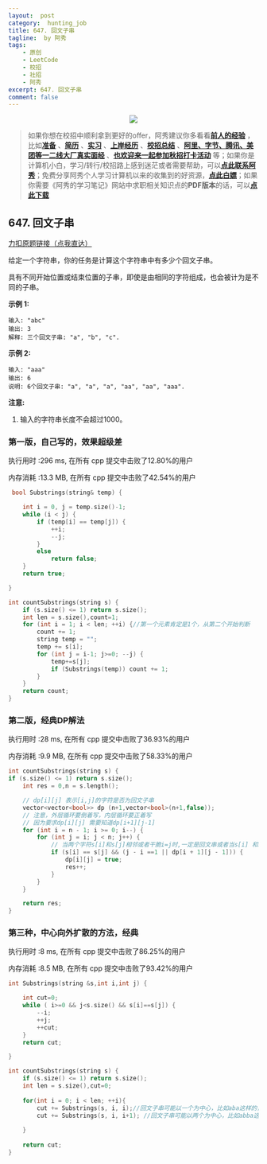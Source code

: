 ```yaml
---
layout:  post
category:  hunting_job
title: 647. 回文子串
tagline:  by 阿秀
tags:
    - 原创
    - LeetCode
    - 校招
    - 社招
    - 阿秀
excerpt: 647. 回文子串
comment: false
---
```






<div align="center">
  <a href="/notes/05-xiustar/01-xiustar_reading_guide/01-introduce.html#阿秀组建了一个校招学习圈子">
      <img src="https://axiu-image-bed.oss-cn-shanghai.aliyuncs.com/img/202206190108471.png">
  </a></div>



> 如果你想在校招中顺利拿到更好的offer，阿秀建议你多看看<font style="font-weight:bold; color:#4169E1;text-decoration:underline;">[前人的经验](/notes/05-xiustar/01-xiustar_reading_guide/01-introduce.md)</font> ，比如<font style="font-weight:bold; color:#4169E1;text-decoration:underline;">[准备](/notes/05-xiustar/02-campus_prepare/02-01-校招重要时间点科普.md)</font> 、<font style="font-weight:bold; color:#4169E1;text-decoration:underline;">[简历](/notes/05-xiustar/03-resume/01-00-简历开篇词.md)</font> 、<font style="font-weight:bold; color:#4169E1;text-decoration:underline;">[实习](/notes/05-xiustar/04-school_practice/20220320-从公司角度来看，为什么要招实习生.md)</font> 、<font style="font-weight:bold; color:#4169E1;text-decoration:underline;">[上岸经历](/notes/05-xiustar/09-question_answer/20220817.md)</font> 、<font style="font-weight:bold; color:#4169E1;text-decoration:underline;">[校招总结](/notes/05-xiustar/05-campus_recruitment/2020-12-16-双非渣硕的秋招之路总结（已拿抖音研发岗SP）.md)</font> 、<font style="font-weight:bold; color:#4169E1;text-decoration:underline;">[阿里、字节、腾讯、美团等一二线大厂真实面经](/notes/07-resources/01-free/04-schoolSchample.md)</font> 、<font style="font-weight:bold; color:#4169E1;text-decoration:underline;">[也欢迎来一起参加秋招打卡活动](/notes/05-xiustar/01-xiustar_reading_guide/01-introduce.html#阿秀组建了一个校招学习圈子)</font> 等；如果你是计算机小白，学习/转行/校招路上感到迷茫或者需要帮助，可以<font style="font-weight:bold; color:#4169E1;text-decoration:underline;">[点此联系阿秀](/notes/08-other/02-question.md#_4、阿秀-如何才能联系到你)</font>；免费分享阿秀个人学习计算机以来的收集到的好资源，<font style="font-weight:bold; color:#4169E1;text-decoration:underline;">[点此白嫖](/notes/07-resources/01-free/01-introduce.md)</font>；如果你需要《阿秀的学习笔记》网站中求职相关知识点的**PDF版本**的话，可以<font style="font-weight:bold; color:#4169E1;text-decoration:underline;">[点此下载](/notes/08-other/02-question.md#_5、如何下载阿秀的学习笔记内容pdf版本)</font> 





## 647. 回文子串

[力扣原题链接（点我直达）](https://leetcode-cn.com/problems/palindromic-substrings/)

给定一个字符串，你的任务是计算这个字符串中有多少个回文子串。

具有不同开始位置或结束位置的子串，即使是由相同的字符组成，也会被计为是不同的子串。

**示例 1:**

```
输入: "abc"
输出: 3
解释: 三个回文子串: "a", "b", "c".
```

**示例 2:**

```
输入: "aaa"
输出: 6
说明: 6个回文子串: "a", "a", "a", "aa", "aa", "aaa".
```

**注意:**

1. 输入的字符串长度不会超过1000。





### 第一版，自己写的，效果超级差

执行用时 :296 ms, 在所有 cpp 提交中击败了12.80%的用户

内存消耗 :13.3 MB, 在所有 cpp 提交中击败了42.54%的用户

```c++
 bool Substrings(string& temp) {

	int i = 0, j = temp.size()-1;
	while (i < j) {
		if (temp[i] == temp[j]) {
			++i;
			--j;
		}
		else
			return false;
	}
	return true;

}

int countSubstrings(string s) {
	if (s.size() <= 1) return s.size();
	int len = s.size(),count=1;
	for (int i = 1; i < len; ++i) {//第一个元素肯定是1个，从第二个开始判断
		count += 1;
		string temp = "";
		temp += s[i];		
		for (int j = i-1; j>=0; --j) {
			temp+=s[j];
			if (Substrings(temp)) count += 1;
		}
	}
	return count;
}

```





### 第二版，经典DP解法

执行用时 :28 ms, 在所有 cpp 提交中击败了36.93%的用户

内存消耗 :9.9 MB, 在所有 cpp 提交中击败了58.33%的用户

```c++
int countSubstrings(string s) {
if (s.size() <= 1) return s.size();
	int res = 0,n = s.length();

	// dp[i][j] 表示[i,j]的字符是否为回文子串
	vector<vector<bool>> dp (n+1,vector<bool>(n+1,false));
	// 注意，外层循环要倒着写，内层循环要正着写
	// 因为要求dp[i][j] 需要知道dp[i+1][j-1]
	for (int i = n - 1; i >= 0; i--) {
		for (int j = i; j < n; j++) {
			// 当两个字符s[i]和s[j]相邻或者干脆i=j时,一定是回文串或者当s[i] 和s[j]不相邻时，此时只需要判断dp[i+1][j-1]和是s[i],s[j]是否相等即可得出结论
			if (s[i] == s[j] && (j - i ==1 || dp[i + 1][j - 1])) {
				dp[i][j] = true;
				res++;
			}
		}
	}

	return res;
}
```





### 第三种，中心向外扩散的方法，经典

执行用时 :8 ms, 在所有 cpp 提交中击败了86.25%的用户

内存消耗 :8.5 MB, 在所有 cpp 提交中击败了93.42%的用户

```c++
int Substrings(string &s,int i,int j) {

	int cut=0;
	while ( i>=0 && j<s.size() && s[i]==s[j]) {
		--i;
		++j;
		++cut;
	}
	return cut;

}

int countSubstrings(string s) {
	if (s.size() <= 1) return s.size();
	int len = s.size(),cut=0;
    
    for(int i = 0; i < len; ++i){
		cut += Substrings(s, i, i);//回文子串可能以一个为中心，比如aba这样的，那就从b开始
		cut += Substrings(s, i, i+1); //回文子串可能以两个为中心，比如abba这样的,从bb开始走
      
    }
    
    return cut;
}

```

<p id="两个字符串的最小删除和"></p>


